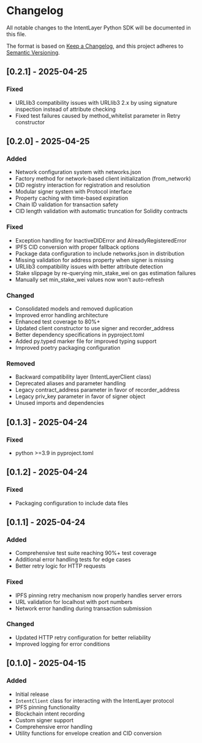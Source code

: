 # Changelog

All notable changes to the IntentLayer Python SDK will be documented in this file.

The format is based on [Keep a Changelog](https://keepachangelog.com/en/1.0.0/),
and this project adheres to [Semantic Versioning](https://semver.org/spec/v2.0.0.html).

## [0.2.1] - 2025-04-25

### Fixed
- URLlib3 compatibility issues with URLlib3 2.x by using signature inspection instead of attribute checking
- Fixed test failures caused by method_whitelist parameter in Retry constructor

## [0.2.0] - 2025-04-25

### Added
- Network configuration system with networks.json
- Factory method for network-based client initialization (from_network)
- DID registry interaction for registration and resolution
- Modular signer system with Protocol interface
- Property caching with time-based expiration
- Chain ID validation for transaction safety
- CID length validation with automatic truncation for Solidity contracts

### Fixed
- Exception handling for InactiveDIDError and AlreadyRegisteredError
- IPFS CID conversion with proper fallback options
- Package data configuration to include networks.json in distribution
- Missing validation for address property when signer is missing
- URLlib3 compatibility issues with better attribute detection
- Stake slippage by re-querying min_stake_wei on gas estimation failures
- Manually set min_stake_wei values now won't auto-refresh

### Changed
- Consolidated models and removed duplication
- Improved error handling architecture 
- Enhanced test coverage to 80%+
- Updated client constructor to use signer and recorder_address
- Better dependency specifications in pyproject.toml
- Added py.typed marker file for improved typing support
- Improved poetry packaging configuration

### Removed
- Backward compatibility layer (IntentLayerClient class)
- Deprecated aliases and parameter handling
- Legacy contract_address parameter in favor of recorder_address
- Legacy priv_key parameter in favor of signer object
- Unused imports and dependencies

## [0.1.3] - 2025-04-24

### Fixed
- python >=3.9 in pyproject.toml 

## [0.1.2] - 2025-04-24

### Fixed
- Packaging configuration to include data files

## [0.1.1] - 2025-04-24

### Added
- Comprehensive test suite reaching 90%+ test coverage
- Additional error handling tests for edge cases
- Better retry logic for HTTP requests

### Fixed
- IPFS pinning retry mechanism now properly handles server errors
- URL validation for localhost with port numbers
- Network error handling during transaction submission

### Changed
- Updated HTTP retry configuration for better reliability
- Improved logging for error conditions


## [0.1.0] - 2025-04-15

### Added
- Initial release
- `IntentClient` class for interacting with the IntentLayer protocol
- IPFS pinning functionality
- Blockchain intent recording
- Custom signer support
- Comprehensive error handling
- Utility functions for envelope creation and CID conversion